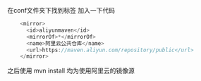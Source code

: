 在conf文件夹下找到<mirrors>标签
加入一下代码
```java
    <mirror>
      <id>aliyunmaven</id>
      <mirrorOf>*</mirrorOf>
      <name>阿里云公共仓库</name>
      <url>https://maven.aliyun.com/repository/public</url>
    </mirror>
```
之后使用
mvn install
均为使用阿里云的镜像源
